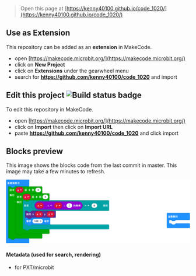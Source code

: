 
> Open this page at [https://kenny40100.github.io/code_1020/](https://kenny40100.github.io/code_1020/)

## Use as Extension

This repository can be added as an **extension** in MakeCode.

* open [https://makecode.microbit.org/](https://makecode.microbit.org/)
* click on **New Project**
* click on **Extensions** under the gearwheel menu
* search for **https://github.com/kenny40100/code_1020** and import

## Edit this project ![Build status badge](https://github.com/kenny40100/code_1020/workflows/MakeCode/badge.svg)

To edit this repository in MakeCode.

* open [https://makecode.microbit.org/](https://makecode.microbit.org/)
* click on **Import** then click on **Import URL**
* paste **https://github.com/kenny40100/code_1020** and click import

## Blocks preview

This image shows the blocks code from the last commit in master.
This image may take a few minutes to refresh.

![A rendered view of the blocks](https://github.com/kenny40100/code_1020/raw/master/.github/makecode/blocks.png)

#### Metadata (used for search, rendering)

* for PXT/microbit
<script src="https://makecode.com/gh-pages-embed.js"></script><script>makeCodeRender("{{ site.makecode.home_url }}", "{{ site.github.owner_name }}/{{ site.github.repository_name }}");</script>
